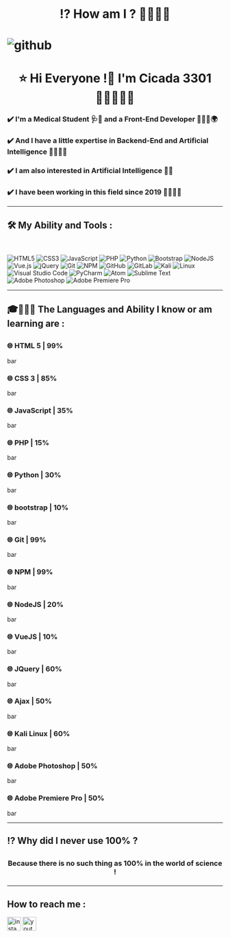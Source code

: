 <h1 align="center">⁉️ How am I ? 🤔🧑🏻‍💻<h1>

<img src="https://raw.githubusercontent.com/Cicada3301110/Cicada3301110/88e6a17a14ad43c5800e15e39961bcbd38532d45/Files/repository.svg" alt="github">

<h1 align=center>⭐ Hi Everyone !👋 I'm Cicada 3301 🧑🏻‍💻🏴‍☠</h1>

<h3 >✔️ I'm a Medical Student 🩺🧬 and a Front-End Developer 🧑🏻‍💻🌍</h3>
<h3 >✔️ And I have a little expertise in Backend-End and Artificial Intelligence 🧑🏻‍💻🌐</h3>
<h3 >✔️ I am also interested in Artificial Intelligence 🧠🤖</h3>
<h3 >✔️ I have been working in this field since 2019 📆🧑🏻‍💻</h3>

<hr>

<h2>🛠️ My Ability and Tools :</h2>

<br>

![HTML5](https://img.shields.io/badge/html5-%23E34F26.svg?style=for-the-badge&logo=html5&logoColor=white)
![CSS3](https://img.shields.io/badge/css3-%231572B6.svg?style=for-the-badge&logo=css3&logoColor=white)
![JavaScript](https://img.shields.io/badge/javascript-%23323330.svg?style=for-the-badge&logo=javascript&logoColor=%23F7DF1E)
![PHP](https://img.shields.io/badge/php-%23777BB4.svg?style=for-the-badge&logo=php&logoColor=white)
![Python](https://img.shields.io/badge/python-3670A0?style=for-the-badge&logo=python&logoColor=ffdd54)
![Bootstrap](https://img.shields.io/badge/bootstrap-%23563D7C.svg?style=for-the-badge&logo=bootstrap&logoColor=white)
![NodeJS](https://img.shields.io/badge/node.js-6DA55F?style=for-the-badge&logo=node.js&logoColor=white)
![Vue.js](https://img.shields.io/badge/vuejs-%2335495e.svg?style=for-the-badge&logo=vuedotjs&logoColor=%234FC08D)
![jQuery](https://img.shields.io/badge/jquery-%230769AD.svg?style=for-the-badge&logo=jquery&logoColor=white)
![Git](https://img.shields.io/badge/git-%23F05033.svg?style=for-the-badge&logo=git&logoColor=white)
![NPM](https://img.shields.io/badge/NPM-%23000000.svg?style=for-the-badge&logo=npm&logoColor=white)
![GitHub](https://img.shields.io/badge/github-%23121011.svg?style=for-the-badge&logo=github&logoColor=white)
![GitLab](https://img.shields.io/badge/gitlab-%23181717.svg?style=for-the-badge&logo=gitlab&logoColor=white)
![Kali](https://img.shields.io/badge/Kali-268BEE?style=for-the-badge&logo=kalilinux&logoColor=white)
![Linux](https://img.shields.io/badge/Linux-FCC624?style=for-the-badge&logo=linux&logoColor=black)
![Visual Studio Code](https://img.shields.io/badge/Visual%20Studio%20Code-0078d7.svg?style=for-the-badge&logo=visual-studio-code&logoColor=white)
![PyCharm](https://img.shields.io/badge/pycharm-143?style=for-the-badge&logo=pycharm&logoColor=black&color=black&labelColor=green)
![Atom](https://img.shields.io/badge/Atom-%2366595C.svg?style=for-the-badge&logo=atom&logoColor=white)
![Sublime Text](https://img.shields.io/badge/sublime_text-%23575757.svg?style=for-the-badge&logo=sublime-text&logoColor=important)
![Adobe Photoshop](https://img.shields.io/badge/adobe%20photoshop-%2331A8FF.svg?style=for-the-badge&logo=adobe%20photoshop&logoColor=white)
![Adobe Premiere Pro](https://img.shields.io/badge/Adobe%20Premiere%20Pro-9999FF.svg?style=for-the-badge&logo=Adobe%20Premiere%20Pro&logoColor=white)

<hr>

<h2>🎓🧑🏻‍💻 The Languages and Ability I know or am learning are :<h2>

<h3>🌐 HTML 5 | 99%</h3>
<img src="https://github.com/Cicada3301110/Cicada3301110/blob/main/Files/bar.png?raw=true" alt="bar" width="495px" height="16px">

<h3>🌐 CSS 3 | 85%</h3>
<img src="https://github.com/Cicada3301110/Cicada3301110/blob/main/Files/bar.png?raw=true" alt="bar" width="425px" height="16px">

<h3>🌐 JavaScript | 35%</h3>
<img src="https://github.com/Cicada3301110/Cicada3301110/blob/main/Files/bar.png?raw=true" alt="bar" width="175px" height="16px">

<h3>🌐 PHP | 15%</h3>
<img src="https://github.com/Cicada3301110/Cicada3301110/blob/main/Files/bar.png?raw=true" alt="bar" width="75px" height="16px">

<h3>🌐 Python | 30%</h3>
<img src="https://github.com/Cicada3301110/Cicada3301110/blob/main/Files/bar.png?raw=true" alt="bar" width="150px" height="16px">

<h3>🌐 bootstrap | 10%</h3>
<img src="https://github.com/Cicada3301110/Cicada3301110/blob/main/Files/bar.png?raw=true" alt="bar" width="50px" height="16px">

<h3>🌐 Git | 99%</h3>
<img src="https://github.com/Cicada3301110/Cicada3301110/blob/main/Files/bar.png?raw=true" alt="bar" width="495px" height="16px">

<h3>🌐 NPM | 99%</h3>
<img src="https://github.com/Cicada3301110/Cicada3301110/blob/main/Files/bar.png?raw=true" alt="bar" width="495px" height="16px">

<h3>🌐 NodeJS | 20%</h3>
<img src="https://github.com/Cicada3301110/Cicada3301110/blob/main/Files/bar.png?raw=true" alt="bar" width="100px" height="16px">

<h3>🌐 VueJS | 10%</h3>
<img src="https://github.com/Cicada3301110/Cicada3301110/blob/main/Files/bar.png?raw=true" alt="bar" width="50px" height="16px">

<h3>🌐 JQuery | 60%</h3>
<img src="https://github.com/Cicada3301110/Cicada3301110/blob/main/Files/bar.png?raw=true" alt="bar" width="300px" height="16px">

<h3>🌐 Ajax | 50%</h3>
<img src="https://github.com/Cicada3301110/Cicada3301110/blob/main/Files/bar.png?raw=true" alt="bar" width="250px" height="16px">

<h3>🌐 Kali Linux | 60%</h3>
<img src="https://github.com/Cicada3301110/Cicada3301110/blob/main/Files/bar.png?raw=true" alt="bar" width="300px" height="16px">

<h3>🌐 Adobe Photoshop | 50%</h3>
<img src="https://github.com/Cicada3301110/Cicada3301110/blob/main/Files/bar.png?raw=true" alt="bar" width="250px" height="16px">

<h3>🌐 Adobe Premiere Pro | 50%</h3>
<img src="https://github.com/Cicada3301110/Cicada3301110/blob/main/Files/bar.png?raw=true" alt="bar" width="250px" height="16px">

<hr>

<h2>⁉️ Why did I never use 100% ?<h2>

<h3 align="center"><b>Because there is no such thing as 100% in the world of science !</b><h3>

<hr>

<h2>How to reach me :</h2>

<a href="https://www.instagram.com/cicada_techno_news/" target="_blank"><img src="https://github.com/Cicada3301110/Cicada3301110/blob/main/Files/3721672-instagram_108066.png?raw=true" alt="instagram" width="32px" height="32px"></a>
<a href="https://www.youtube.com/channel/UCLwuBReGQ9xZBAYR5xij9SQ" target="_blank"><img src="https://github.com/Cicada3301110/Cicada3301110/blob/main/Files/youtube.png?raw=true" alt="youtube" width="32px" height="32px"></a>